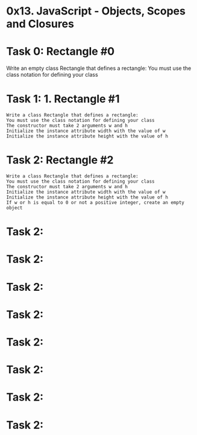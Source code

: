 # 0x13. JavaScript - Objects, Scopes and Closures
# Task 0: Rectangle #0
   Write an empty class Rectangle that defines a rectangle:
    You must use the class notation for defining your class 
# Task 1: 1. Rectangle #1
    Write a class Rectangle that defines a rectangle:
    You must use the class notation for defining your class
    The constructor must take 2 arguments w and h
    Initialize the instance attribute width with the value of w
    Initialize the instance attribute height with the value of h
# Task 2: Rectangle #2
    Write a class Rectangle that defines a rectangle:
    You must use the class notation for defining your class
    The constructor must take 2 arguments w and h
    Initialize the instance attribute width with the value of w
    Initialize the instance attribute height with the value of h
    If w or h is equal to 0 or not a positive integer, create an empty object
# Task 2:
# Task 2:
# Task 2:
# Task 2:
# Task 2:
# Task 2:
# Task 2:
# Task 2:
